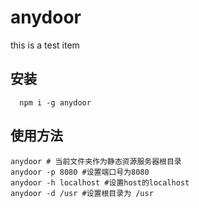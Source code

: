 # anydoor

this is a test item


## 安装

```
  npm i -g anydoor
```

## 使用方法

```
anydoor # 当前文件夹作为静态资源服务器根目录
anydoor -p 8080 #设置端口号为8080
anydoor -h localhost #设置host的localhost
anydoor -d /usr #设置根目录为 /usr
```
